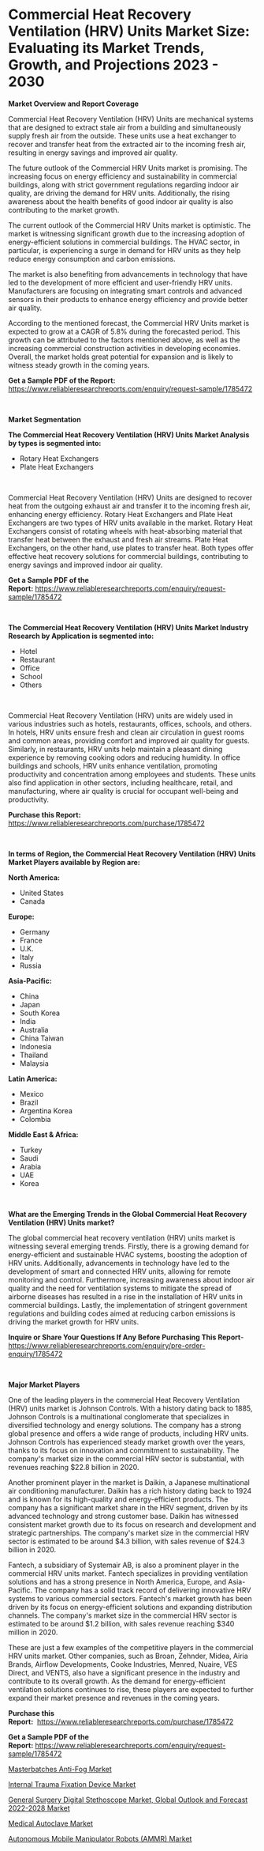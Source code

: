<p><h1>Commercial Heat Recovery Ventilation (HRV) Units Market Size: Evaluating its Market Trends, Growth, and Projections 2023 - 2030</h1></p><p><strong>Market Overview and Report Coverage</strong></p>
<p><p>Commercial Heat Recovery Ventilation (HRV) Units are mechanical systems that are designed to extract stale air from a building and simultaneously supply fresh air from the outside. These units use a heat exchanger to recover and transfer heat from the extracted air to the incoming fresh air, resulting in energy savings and improved air quality.</p><p>The future outlook of the Commercial HRV Units market is promising. The increasing focus on energy efficiency and sustainability in commercial buildings, along with strict government regulations regarding indoor air quality, are driving the demand for HRV units. Additionally, the rising awareness about the health benefits of good indoor air quality is also contributing to the market growth.</p><p>The current outlook of the Commercial HRV Units market is optimistic. The market is witnessing significant growth due to the increasing adoption of energy-efficient solutions in commercial buildings. The HVAC sector, in particular, is experiencing a surge in demand for HRV units as they help reduce energy consumption and carbon emissions.</p><p>The market is also benefiting from advancements in technology that have led to the development of more efficient and user-friendly HRV units. Manufacturers are focusing on integrating smart controls and advanced sensors in their products to enhance energy efficiency and provide better air quality.</p><p>According to the mentioned forecast, the Commercial HRV Units market is expected to grow at a CAGR of 5.8% during the forecasted period. This growth can be attributed to the factors mentioned above, as well as the increasing commercial construction activities in developing economies. Overall, the market holds great potential for expansion and is likely to witness steady growth in the coming years.</p></p>
<p><strong>Get a Sample PDF of the Report:</strong> <a href="https://www.reliableresearchreports.com/enquiry/request-sample/1785472">https://www.reliableresearchreports.com/enquiry/request-sample/1785472</a></p>
<p>&nbsp;</p>
<p><strong>Market Segmentation</strong></p>
<p><strong>The Commercial Heat Recovery Ventilation (HRV) Units Market Analysis by types is segmented into:</strong></p>
<p><ul><li>Rotary Heat Exchangers</li><li>Plate Heat Exchangers</li></ul></p>
<p>&nbsp;</p>
<p><p>Commercial Heat Recovery Ventilation (HRV) Units are designed to recover heat from the outgoing exhaust air and transfer it to the incoming fresh air, enhancing energy efficiency. Rotary Heat Exchangers and Plate Heat Exchangers are two types of HRV units available in the market. Rotary Heat Exchangers consist of rotating wheels with heat-absorbing material that transfer heat between the exhaust and fresh air streams. Plate Heat Exchangers, on the other hand, use plates to transfer heat. Both types offer effective heat recovery solutions for commercial buildings, contributing to energy savings and improved indoor air quality.</p></p>
<p><strong>Get a Sample PDF of the Report:</strong>&nbsp;<a href="https://www.reliableresearchreports.com/enquiry/request-sample/1785472">https://www.reliableresearchreports.com/enquiry/request-sample/1785472</a></p>
<p>&nbsp;</p>
<p><strong>The Commercial Heat Recovery Ventilation (HRV) Units Market Industry Research by Application is segmented into:</strong></p>
<p><ul><li>Hotel</li><li>Restaurant</li><li>Office</li><li>School</li><li>Others</li></ul></p>
<p>&nbsp;</p>
<p><p>Commercial Heat Recovery Ventilation (HRV) units are widely used in various industries such as hotels, restaurants, offices, schools, and others. In hotels, HRV units ensure fresh and clean air circulation in guest rooms and common areas, providing comfort and improved air quality for guests. Similarly, in restaurants, HRV units help maintain a pleasant dining experience by removing cooking odors and reducing humidity. In office buildings and schools, HRV units enhance ventilation, promoting productivity and concentration among employees and students. These units also find application in other sectors, including healthcare, retail, and manufacturing, where air quality is crucial for occupant well-being and productivity.</p></p>
<p><strong>Purchase this Report:</strong>&nbsp; <a href="https://www.reliableresearchreports.com/purchase/1785472">https://www.reliableresearchreports.com/purchase/1785472</a></p>
<p>&nbsp;</p>
<p><strong>In terms of Region, the Commercial Heat Recovery Ventilation (HRV) Units Market Players available by Region are:</strong></p>
<p>
    <p> <strong> North America: </strong>
        <ul>
            <li>United States</li>
            <li>Canada</li>
        </ul>
        </p> 
    <p> <strong> Europe: </strong>
        <ul>
            <li>Germany</li>
            <li>France</li>
            <li>U.K.</li>
            <li>Italy</li>
            <li>Russia</li>
        </ul>
        </p> 
    <p> <strong> Asia-Pacific: </strong>
        <ul>
            <li>China</li>
            <li>Japan</li>
            <li>South Korea</li>
            <li>India</li>
            <li>Australia</li>
            <li>China Taiwan</li>
            <li>Indonesia</li>
            <li>Thailand</li>
            <li>Malaysia</li>
        </ul>
        </p> 
    <p> <strong> Latin America: </strong>
        <ul>
            <li>Mexico</li>
            <li>Brazil</li>
            <li>Argentina Korea</li>
            <li>Colombia</li>
        </ul>
        </p> 
    <p> <strong> Middle East & Africa: </strong>
        <ul>
            <li>Turkey</li>
            <li>Saudi</li>
            <li>Arabia</li>
            <li>UAE</li>
            <li>Korea</li>
        </ul>
    </p>
    </p>
<p>&nbsp;</p>
<p><strong>What are the Emerging Trends in the Global Commercial Heat Recovery Ventilation (HRV) Units market?</strong></p>
<p><p>The global commercial heat recovery ventilation (HRV) units market is witnessing several emerging trends. Firstly, there is a growing demand for energy-efficient and sustainable HVAC systems, boosting the adoption of HRV units. Additionally, advancements in technology have led to the development of smart and connected HRV units, allowing for remote monitoring and control. Furthermore, increasing awareness about indoor air quality and the need for ventilation systems to mitigate the spread of airborne diseases has resulted in a rise in the installation of HRV units in commercial buildings. Lastly, the implementation of stringent government regulations and building codes aimed at reducing carbon emissions is driving the market growth for HRV units.</p></p>
<p><strong>Inquire or Share Your Questions If Any Before Purchasing This Report</strong>- <a href="https://www.reliableresearchreports.com/enquiry/pre-order-enquiry/1785472">https://www.reliableresearchreports.com/enquiry/pre-order-enquiry/1785472</a></p>
<p>&nbsp;</p>
<p><strong>Major Market Players</strong></p>
<p><p>One of the leading players in the commercial Heat Recovery Ventilation (HRV) units market is Johnson Controls. With a history dating back to 1885, Johnson Controls is a multinational conglomerate that specializes in diversified technology and energy solutions. The company has a strong global presence and offers a wide range of products, including HRV units. Johnson Controls has experienced steady market growth over the years, thanks to its focus on innovation and commitment to sustainability. The company's market size in the commercial HRV sector is substantial, with revenues reaching $22.8 billion in 2020.</p><p>Another prominent player in the market is Daikin, a Japanese multinational air conditioning manufacturer. Daikin has a rich history dating back to 1924 and is known for its high-quality and energy-efficient products. The company has a significant market share in the HRV segment, driven by its advanced technology and strong customer base. Daikin has witnessed consistent market growth due to its focus on research and development and strategic partnerships. The company's market size in the commercial HRV sector is estimated to be around $4.3 billion, with sales revenue of $24.3 billion in 2020.</p><p>Fantech, a subsidiary of Systemair AB, is also a prominent player in the commercial HRV units market. Fantech specializes in providing ventilation solutions and has a strong presence in North America, Europe, and Asia-Pacific. The company has a solid track record of delivering innovative HRV systems to various commercial sectors. Fantech's market growth has been driven by its focus on energy-efficient solutions and expanding distribution channels. The company's market size in the commercial HRV sector is estimated to be around $1.2 billion, with sales revenue reaching $340 million in 2020.</p><p>These are just a few examples of the competitive players in the commercial HRV units market. Other companies, such as Broan, Zehnder, Midea, Airia Brands, Airflow Developments, Cooke Industries, Menred, Nuaire, VES Direct, and VENTS, also have a significant presence in the industry and contribute to its overall growth. As the demand for energy-efficient ventilation solutions continues to rise, these players are expected to further expand their market presence and revenues in the coming years.</p></p>
<p><strong>Purchase this Report:</strong>&nbsp;&nbsp;<a href="https://www.reliableresearchreports.com/purchase/1785472">https://www.reliableresearchreports.com/purchase/1785472</a></p>
<p></p>
<p><strong>Get a Sample PDF of the Report:</strong>&nbsp;<a href="https://www.reliableresearchreports.com/enquiry/request-sample/1785472">https://www.reliableresearchreports.com/enquiry/request-sample/1785472</a></p>
<p><p><a href="https://github.com/deliacustodio40/Market-Research-Report-List-1/blob/main/masterbatches-anti-fog-market.md">Masterbatches Anti-Fog Market</a></p><p><a href="https://www.linkedin.com/pulse/internal-trauma-fixation-device-market-size-growth-forecast-ffxge/">Internal Trauma Fixation Device Market</a></p><p><a href="https://medium.com/@jonatanjast6362/general-surgery-digital-stethoscope-market-global-outlook-and-forecast-2022-2028-market-insight-c2124bb4e92e">General Surgery Digital Stethoscope Market, Global Outlook and Forecast 2022-2028 Market</a></p><p><a href="https://www.linkedin.com/pulse/medical-autoclave-market-research-report-unlocks-analysis-el7pe/">Medical Autoclave Market</a></p><p><a href="https://github.com/maliyahmorrow6654/Market-Research-Report-List-1/blob/main/autonomous-mobile-manipulator-robots-ammr-market.md">Autonomous Mobile Manipulator Robots (AMMR) Market</a></p></p>